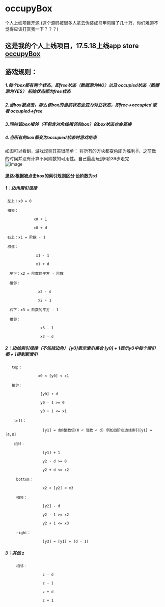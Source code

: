 # occupyBox
个人上线项目开源
(这个源码被很多人拿去伪装成马甲包赚了几十万，你们难道不觉得应该打赏我一下？？？)

## 这是我的个人上线项目，17.5.18上线app store [occupyBox](https://itunes.apple.com/cn/app/occupybox/id1228559683?l=en&mt=8)
## 游戏规则：
##### 1.每个box都有两个状态，即free状态（数据源为NO）以及 occupied状态（数据源为YES） 初始状态都为free状态

##### 2.当box被点击，那么该box的当前状态会变为对立状态，即free->occupied 或者 occupied->free

##### 3.同时该box相邻（不包含对角线相邻的box）的box状态也会互换

##### 4.当所有的box都变为occupied状态时游戏结束

如图可以看到，游戏规则其实很简单：
将所有的方块都变色即为胜利✌️，之前做的时候并没有计算不同阶数的可用性。自己最高玩到6阶36步走完
<br>
![image](http://occmuwiio.bkt.clouddn.com/IMG_1391.PNG)
<br>

#### 思路:根据被点击box的索引规则区分 设阶数为:d

##### 1：边角索引规律

     左上：x0 = 0

     相邻：

                 x0 + 1

                 x0 + d

     右上：x1 = 阶数 - 1

     相邻：

                  x1 - 1

                  x1 + d

      左下：x2 = 阶数的平方 - 阶数

      相邻：

                   x2 - d

                   x2 + 1

      右下：x3 = 阶数的平方 - 1

      相邻：

                    x3 - 1

                    x3 - d

##### 2：边线索引规律（不包括边角） [y0]表示索引集合 [y0] + 1表示y0中每个索引都 + 1得到新索引

       top：

                   x0 < [y0] < x1

       相邻：

                    [y0] + d

                    y0 - 1 >= 0

                    y0 + 1 <= x1

        left：

                     [y1] = d的整数倍(0 < 倍数 < d) 例如四阶左边线索引[y1] =        [4,8]

        相邻：

                     [y1] + 1

                     y2 - d >= 0

                     y2 + d <= x2

         bottom：

                     x2 < [y2] < x3

         相邻：

                     [y2] - d

                     y2 - 1 >= x2

                     y2 + 1 <= x3

         right：

                     [y3] = [y1] + (d - 1)

##### 3：其他 z

         相邻：

                     z - d

                     z - 1

                     z + d

                     z + 1
